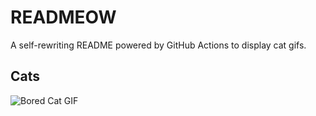 # READMEOW

A self-rewriting README powered by GitHub Actions to display cat gifs.

## Cats

![Bored Cat GIF](https://media4.giphy.com/media/v1.Y2lkPTlhY2QwMmRhdmVjMWxvdzd5YmVzOTFnNGl5NGQ4eDBhN244dWs5d2NhcnAxZ3l2cSZlcD12MV9naWZzX3NlYXJjaCZjdD1n/mlvseq9yvZhba/200.gif)
